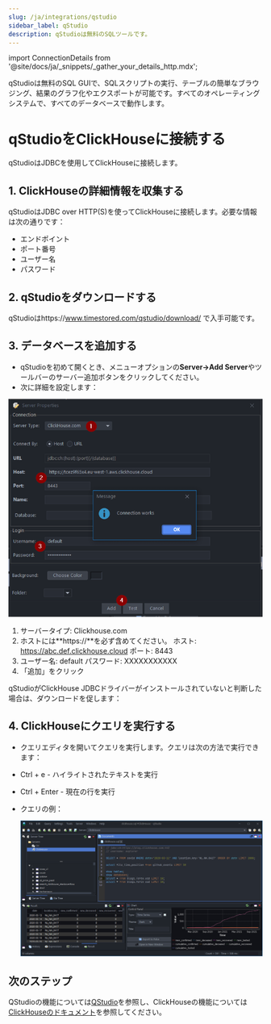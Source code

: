 ```yaml
---
slug: /ja/integrations/qstudio
sidebar_label: qStudio
description: qStudioは無料のSQLツールです。
---
```

import ConnectionDetails from '@site/docs/ja/_snippets/_gather_your_details_http.mdx';

qStudioは無料のSQL GUIで、SQLスクリプトの実行、テーブルの簡単なブラウジング、結果のグラフ化やエクスポートが可能です。すべてのオペレーティングシステムで、すべてのデータベースで動作します。

# qStudioをClickHouseに接続する

qStudioはJDBCを使用してClickHouseに接続します。

## 1. ClickHouseの詳細情報を収集する

qStudioはJDBC over HTTP(S)を使ってClickHouseに接続します。必要な情報は次の通りです：

- エンドポイント
- ポート番号
- ユーザー名
- パスワード

<ConnectionDetails />

## 2. qStudioをダウンロードする

qStudioはhttps://www.timestored.com/qstudio/download/ で入手可能です。

## 3. データベースを追加する

- qStudioを初めて開くとき、メニューオプションの**Server->Add Server**やツールバーのサーバー追加ボタンをクリックしてください。
- 次に詳細を設定します：

![新しいデータベースを設定する](./images/qstudio-add-connection.png)

1. サーバータイプ: Clickhouse.com
2. ホストには**https://**を必ず含めてください。
    ホスト: https://abc.def.clickhouse.cloud
    ポート: 8443
3. ユーザー名: default
    パスワード: XXXXXXXXXXX
4. 「追加」をクリック

qStudioがClickHouse JDBCドライバーがインストールされていないと判断した場合は、ダウンロードを促します：

## 4. ClickHouseにクエリを実行する

- クエリエディタを開いてクエリを実行します。クエリは次の方法で実行できます：
- Ctrl + e - ハイライトされたテキストを実行
- Ctrl + Enter - 現在の行を実行

- クエリの例：

  ![サンプルクエリ](./images/qstudio-running-query.png)

## 次のステップ

QStudioの機能については[QStudio](https://www.timestored.com/qstudio)を参照し、ClickHouseの機能については[ClickHouseのドキュメント](https://clickhouse.com/docs)を参照してください。
